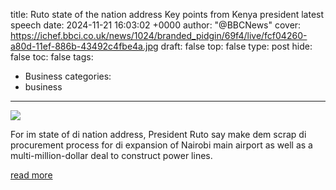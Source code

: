 title: Ruto state of the nation address Key points from Kenya president latest speech
date: 2024-11-21 16:03:02 +0000
author: "@BBCNews"
cover: https://ichef.bbci.co.uk/news/1024/branded_pidgin/69f4/live/fcf04260-a80d-11ef-886b-43492c4fbe4a.jpg
draft: false
top: false
type: post
hide: false
toc: false
tags:
  - Business
categories:
  - business
---

![](https://ichef.bbci.co.uk/news/1024/branded_pidgin/69f4/live/fcf04260-a80d-11ef-886b-43492c4fbe4a.jpg)

For im state of di nation address, President Ruto say make dem scrap di procurement process for di expansion of Nairobi main airport as well as a multi-million-dollar deal to construct power lines.

[read more](https://www.bbc.com/pidgin/articles/c2k0y5zqqppo)
